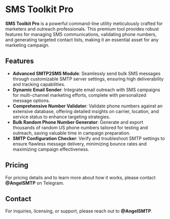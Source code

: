 # SMS Toolkit Pro

**SMS Toolkit Pro** is a powerful command-line utility meticulously crafted for marketers and outreach professionals. This premium tool provides robust features for managing SMS communications, validating phone numbers, and generating targeted contact lists, making it an essential asset for any marketing campaign.

## Features

* **Advanced SMTP2SMS Module**: Seamlessly send bulk SMS messages through customizable SMTP server settings, ensuring high deliverability and tracking capabilities.
* **Dynamic Email Sender**: Integrate email outreach with SMS campaigns for multi-channel marketing efforts, complete with personalized message options.
* **Comprehensive Number Validator**: Validate phone numbers against an extensive database, offering detailed insights on carrier, location, and service status to enhance targeting strategies.
* **Bulk Random Phone Number Generator**: Generate and export thousands of random US phone numbers tailored for testing and outreach, saving valuable time in campaign preparation.
* **SMTP Configuration Checker**: Verify and troubleshoot SMTP settings to ensure flawless message delivery, minimizing bounce rates and maximizing campaign effectiveness.

## Pricing

For pricing details and to learn more about how it works, please contact **@AngelSMTP** on Telegram.

## Contact

For inquiries, licensing, or support, please reach out to **@AngelSMTP**.
